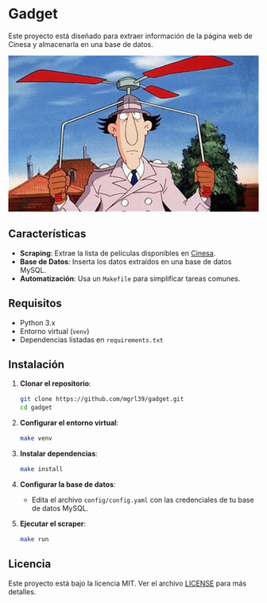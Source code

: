 # Gadget

Este proyecto está diseñado para extraer información de la página web de Cinesa y almacenarla en una base de datos.
<p align="center">
   
   ![Gadget imagen](gadget.jpeg)
   
</p>

## Características
- **Scraping**: Extrae la lista de películas disponibles en [Cinesa](https://www.cinesa.es/peliculas/).
- **Base de Datos**: Inserta los datos extraídos en una base de datos MySQL.
- **Automatización**: Usa un `Makefile` para simplificar tareas comunes.

## Requisitos
- Python 3.x
- Entorno virtual (`venv`)
- Dependencias listadas en `requirements.txt`

## Instalación

1. **Clonar el repositorio**:
   ```bash
   git clone https://github.com/mgrl39/gadget.git
   cd gadget
   ```

2. **Configurar el entorno virtual**:
   ```bash
   make venv
   ```

3. **Instalar dependencias**:
   ```bash
   make install
   ```

4. **Configurar la base de datos**:
   - Edita el archivo `config/config.yaml` con las credenciales de tu base de datos MySQL.

5. **Ejecutar el scraper**:
   ```bash
   make run
   ```

## Licencia
Este proyecto está bajo la licencia MIT. Ver el archivo [LICENSE](LICENSE) para más detalles.
